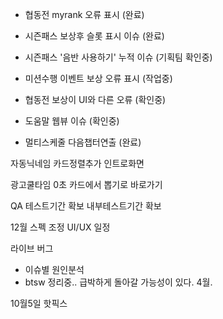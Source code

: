- 협동전 myrank 오류 표시 (완료)

- 시즌패스 보상후 슬롯 표시 이슈 (완료)

- 시즌패스 '음반 사용하기' 누적 이슈 (기획팀 확인중)

- 미션수행 이벤트 보상 오류 표시 (작업중)

- 협동전 보상이 UI와 다른 오류 (확인중)

- 도움말 웹뷰 이슈 (확인중)

- 멀티스케줄 다음챕터연출 (완료)







자동닉네임
카드정렬추가
인트로화면

광고쿨타임 0초 
카드에서 뽑기로 바로가기

QA 테스트기간 확보
내부테스트기간 확보

12월 스펙 조정
UI/UX 일정

라이브 버그
 - 이슈별 원인분석
 - btsw 정리중.. 급박하게 돌아갈 가능성이 있다. 4월. 


10월5일 핫픽스
